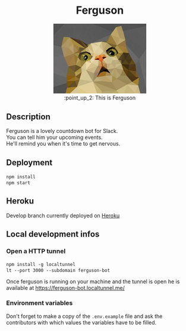 <h1 align="center">Ferguson</h1>

<p align="center">
  <img width="250" src="low_poly_cat.jpg"><br>
  :point_up_2: This is Ferguson
</p>

## Description
Ferguson is a lovely countdown bot for Slack.\
You can tell him your upcoming events.\
He'll remind you when it's time to get nervous.

## Deployment
```
npm install
npm start
```

## Heroku
Develop branch currently deployed on [Heroku](https://ferguson-bot.herokuapp.com/hello)

## Local development infos

### Open a HTTP tunnel
```
npm install -g localtunnel
lt --port 3000 --subdomain ferguson-bot
```
Once ferguson is running on your machine and the tunnel is open 
he is available at <https://ferguson-bot.localtunnel.me/>

### Environment variables
Don't forget to make a copy of the `.env.example` file and ask the contributors with which values the variables have 
to be filled.